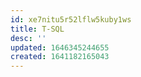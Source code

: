 ```yaml
---
id: xe7nitu5r52lflw5kuby1ws
title: T-SQL
desc: ''
updated: 1646345244655
created: 1641182165043
---
```

